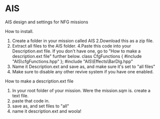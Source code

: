 # AIS
AIS design and settings for NFG missions


How to install.
1. Create a folder in your mission called AIS
2.Download this as a zip file.
3. Extract all files to the AIS folder.
4.Paste this code into your Description.ext file. If you don't have one, go to "How to make a description.ext file" further below.
class CfgFunctions {
	#include "AIS\cfgFunctions.hpp"
};
#include "AIS\Effects\BarDlg.hpp"
6. Name it Description.ext and save as, and make sure it's set to "all files"
7. Make sure to disable any other revive system if you have one enabled.

How to make a description.ext file
1. In your root folder of your mission. Were the mission.sqm is. create a text file.
2. paste that code in.
3. save as, and set files to "all"
4. name it description.ext and woola!
